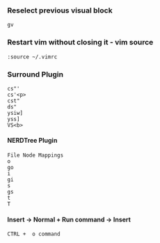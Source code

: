 ### Reselect previous visual block
    gv
    

### Restart vim without closing it - vim source
    :source ~/.vimrc


### Surround Plugin
    cs"'
    cs'<p>
    cst"
    ds"
    ysiw]
    yss]
    VS<b>
    
#### NERDTree Plugin
    File Node Mappings
    o 
    go 
    i 
    gi 
    s 
    gs 
    t 
    T 
    
#### Insert -> Normal + Run command -> Insert
    CTRL +  o command
    
    

